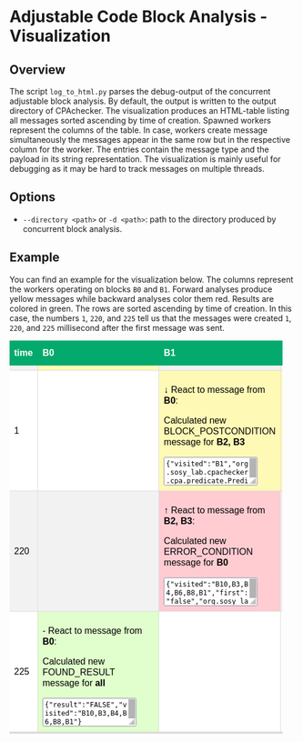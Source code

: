 # Adjustable Code Block Analysis - Visualization

## Overview
The script `log_to_html.py` parses the debug-output of 
the concurrent adjustable block analysis. 
By default, the output is written to the output directory of CPAchecker.
The visualization produces an HTML-table listing all messages 
sorted ascending by time of creation.
Spawned workers represent the columns of the table.
In case, workers create message simultaneously the messages 
appear in the same row but in the respective column for the worker.
The entries contain the message type 
and the payload in its string representation.
The visualization is mainly useful for debugging as it may be hard to track messages 
on multiple threads.

## Options
- `--directory <path>` or `-d <path>`: path to the directory produced by concurrent block analysis. 

## Example
You can find an example for the visualization below.
The columns represent the workers operating on blocks `B0` and `B1`.
Forward analyses produce yellow messages while backward analyses color them red.
Results are colored in green.
The rows are sorted ascending by time of creation. 
In this case, the numbers `1`, `220`, and `225` tell us 
that the messages were created `1`, `220`, and `225` millisecond 
after the first message was sent. 

<img src="worker.png">